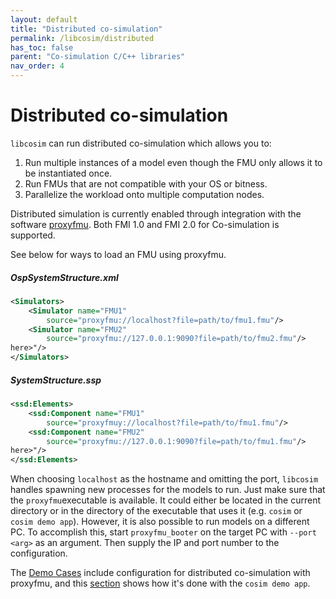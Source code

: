 ```yaml
---
layout: default
title: "Distributed co-simulation"
permalink: /libcosim/distributed
has_toc: false
parent: "Co-simulation C/C++ libraries"
nav_order: 4
---
```

# Distributed co-simulation
`libcosim` can run distributed co-simulation which allows you to:

1. Run multiple instances of a model even though the FMU only allows it to be instantiated once.
2. Run FMUs that are not compatible with your OS or bitness.
3. Parallelize the workload onto multiple computation nodes.

Distributed simulation is currently enabled through integration with the software [proxyfmu](https://github.com/open-simulation-platform/proxy-fmu). 
Both FMI 1.0 and FMI 2.0 for Co-simulation is supported.

See below for ways to load an FMU using proxyfmu.

##### OspSystemStructure.xml

```xml
<Simulators>
    <Simulator name="FMU1"
        source="proxyfmu://localhost?file=path/to/fmu1.fmu"/>
    <Simulator name="FMU2"
        source="proxyfmu://127.0.0.1:9090?file=path/to/fmu2.fmu"/>
here>"/>
</Simulators>
```

##### SystemStructure.ssp

```xml
<ssd:Elements>
    <ssd:Component name="FMU1"
        source="proxyfmuy://localhost?file=path/to/fmu1.fmu"/>
    <ssd:Component name="FMU2"
        source="proxyfmu://127.0.0.1:9090?file=path/to/fmu1.fmu"/>
here>"/>
</ssd:Elements>
```

When choosing `localhost` as the hostname and omitting the port, `libcosim` handles spawning new processes for the models to run. Just make sure that the `proxyfmu`executable is available. It could either be located in the current directory or in the directory of the executable that uses it (e.g. `cosim` or `cosim demo app`).
However, it is also possible to run models on a different PC. To accomplish this, start `proxyfmu_booter` on the target PC with `--port <arg>` as an argument. Then supply the IP and port number to the configuration. 

The [Demo Cases](/demo-cases) include configuration for distributed co-simulation with proxyfmu, and this 
[section](/cosim-demo-app/user-guide#distributed-co-simulation-using-proxyfmu) shows how it's done with the `cosim demo app`.

